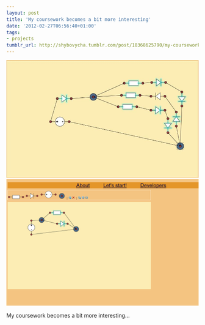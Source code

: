 ```yaml
---
layout: post
title: 'My coursework becomes a bit more interesting'
date: '2012-02-27T06:56:40+01:00'
tags:
- projects
tumblr_url: http://shybovycha.tumblr.com/post/18368625790/my-coursework-becomes-a-bit-more-interesting
---
```


<img src="/tumblr_files/tumblr_m01f6gS9QT1qio88bo1_1280.jpg"/>
<img src="/tumblr_files/tumblr_m01f6gS9QT1qio88bo2_1280.png"/>

My coursework becomes a bit more interesting...

